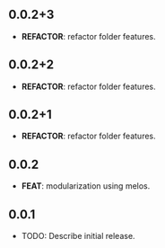 ## 0.0.2+3

 - **REFACTOR**: refactor folder features.

## 0.0.2+2

 - **REFACTOR**: refactor folder features.

## 0.0.2+1

 - **REFACTOR**: refactor folder features.

## 0.0.2

 - **FEAT**: modularization using melos.

## 0.0.1

* TODO: Describe initial release.
